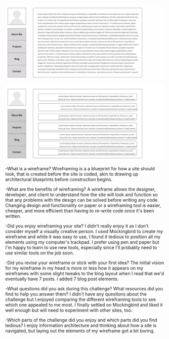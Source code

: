 ![Wireframe](https://github.com/AlanaFarkas/Phase-0/blob/master/week-2/imgs/wire-framing.png)

![Blog page wireframe](https://github.com/AlanaFarkas/Phase-0/blob/master/week-2/imgs/wireframe-blog-index.png)

-What is a wireframe?
Wireframing is a a blueprint for how a site should look, that is created before the site is coded, akin to drawing up architectural blueprints before construction begins.

-What are the benefits of wireframing?
A wireframe allows the designer, developer, and client to understand how the site will look and function so that any problems with the design can be solved before writing any code. Changing design and functionality on paper or a wireframing tool is easier, cheaper, and more efficient than having to re-write code once it's been written.  

-Did you enjoy wireframing your site?
I didn't really enjoy it as I don't consider myself a visually creative person. I used Mockingbird to create my wireframe and while it was easy to use, I found it tedious to position all my elements using my computer's trackpad. I prefer using pen and paper but I'm happy to learn to use new tools, especially since I'll probably need to use similar tools on the job soon.

-Did you revise your wireframe or stick with your first idea?
The initial vision for my wireframe in my head is more or less how it appears on my wireframes with some slight tweaks to the blog layout when I read that we'd eventually have 7 posts. I added 7 blog post elements. 

-What questions did you ask during this challenge? What resources did you find to help you answer them?
I didn't have any quesitons about the challenge but I enjoyed comparing the different wireframing tools to see which one appealed to me most. I finally settled on Mockingbird and liked it well enough but will need to experiment with other sites, too. 

-Which parts of the challenge did you enjoy and which parts did you find tedious?
I enjoy information architecture and thinking about how a site is navigated, but laying out the elements of my wireframe got a bit boring. 